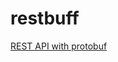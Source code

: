 # restbuff

[REST API with protobuf](https://medium.com/swlh/supercharge-your-rest-apis-with-protobuf-b38d3d7a28d3)